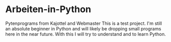 # Arbeiten-in-Python
Pytenprograms from Kajottel and Webmaster
This is a test project. I'm still an absolute beginner in Python and will likely be dropping small programs here in the near future. With this I will try to understand and to learn Python.
